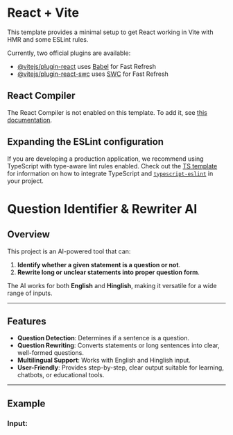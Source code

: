# React + Vite

This template provides a minimal setup to get React working in Vite with HMR and some ESLint rules.

Currently, two official plugins are available:

- [@vitejs/plugin-react](https://github.com/vitejs/vite-plugin-react/blob/main/packages/plugin-react) uses [Babel](https://babeljs.io/) for Fast Refresh
- [@vitejs/plugin-react-swc](https://github.com/vitejs/vite-plugin-react/blob/main/packages/plugin-react-swc) uses [SWC](https://swc.rs/) for Fast Refresh

## React Compiler

The React Compiler is not enabled on this template. To add it, see [this documentation](https://react.dev/learn/react-compiler/installation).

## Expanding the ESLint configuration

If you are developing a production application, we recommend using TypeScript with type-aware lint rules enabled. Check out the [TS template](https://github.com/vitejs/vite/tree/main/packages/create-vite/template-react-ts) for information on how to integrate TypeScript and [`typescript-eslint`](https://typescript-eslint.io) in your project.


# Question Identifier & Rewriter AI

## Overview
This project is an AI-powered tool that can:  
1. **Identify whether a given statement is a question or not**.  
2. **Rewrite long or unclear statements into proper question form**.  

The AI works for both **English** and **Hinglish**, making it versatile for a wide range of inputs.

---

## Features
- **Question Detection**: Determines if a sentence is a question.  
- **Question Rewriting**: Converts statements or long sentences into clear, well-formed questions.  
- **Multilingual Support**: Works with English and Hinglish input.  
- **User-Friendly**: Provides step-by-step, clear output suitable for learning, chatbots, or educational tools.

---

## Example

### Input:
